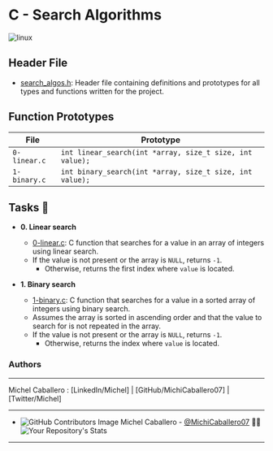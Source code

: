 # C - Search Algorithms

![linux](https://www.hostingplus.cl/wp-content/uploads/2021/07/Algoritmos_de_programacion.jpg)



## Header File

* [search_algos.h](./search_algos.h): Header file containing definitions and
prototypes for all types and functions written for the project.

## Function Prototypes

| File                    | Prototype                                                       |
| ----------------------- | --------------------------------------------------------------- |
| `0-linear.c`            | `int linear_search(int *array, size_t size, int value);`        |
| `1-binary.c`            | `int binary_search(int *array, size_t size, int value);`        |     |

## Tasks :page_with_curl:

* **0. Linear search**
  * [0-linear.c](./0-linear.c): C function that searches for a value in an array
  of integers using linear search.
  * If the value is not present or the array is `NULL`, returns `-1`.
	* Otherwise, returns the first index where `value` is located.

* **1. Binary search**
  * [1-binary.c](./1-binary.c): C function that searches for a value in a sorted
  array of integers using binary search.
  * Assumes the array is sorted in ascending order and that the value to search
  for is not repeated in the array.
  * If the value is not present or the array is `NULL`, returns `-1`.
	* Otherwise, returns the index where `value` is located.


### **Authors**
--- 

Michel Caballero : [LinkedIn/Michel] | [GitHub/MichiCaballero07] | [Twitter/Michel]

***

* ![GitHub Contributors Image](https://contrib.rocks/image?repo=MichiCaballero07/holbertonschool-low_level_programming) 
Michel Caballero - <a href="https://github.com/MichiCaballero07" target="_blank"> @MichiCaballero07</a> :genie_woman:
![Your Repository's Stats](https://github-readme-stats.vercel.app/api?username=MichiCaballero07&show_icons=true)
***